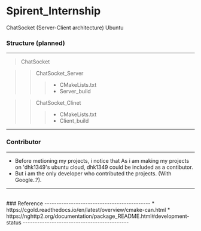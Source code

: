 # Spirent_Internship
ChatSocket (Server-Client architecture)
Ubuntu

### Structure (planned)
-----------------------------------------------
> ChatSocket

>> ChatSocket_Server
>>> * CMakeLists.txt
>>> * Server_build

>> ChatSocket_Clinet
>>> * CMakeLists.txt
>>> * Client_build
------------------------------------------------


### Contributor
------------------------------------------------

* Before metioning my projects, i notice that As i am making my projects on 'dhk1349's ubuntu cloud, dhk1349 could be included as a contibutor.
* But i am the only developer who contributed the projects. (With Google..?).

----------------------------------------------

<br/>
### Reference
--------------------------------------------
* https://cgold.readthedocs.io/en/latest/overview/cmake-can.html
* https://nghttp2.org/documentation/package_README.html#development-status
--------------------------------------------
